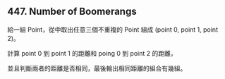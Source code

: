 ## 447. Number of Boomerangs

給一組 Point，從中取出任意三個不重複的 Point 組成 (point 0, point 1, point 2)。

計算 point 0 到 point 1 的距離和 poing 0 到 point 2 的距離，

並且判斷兩者的距離是否相同，最後輸出相同距離的組合有幾組。